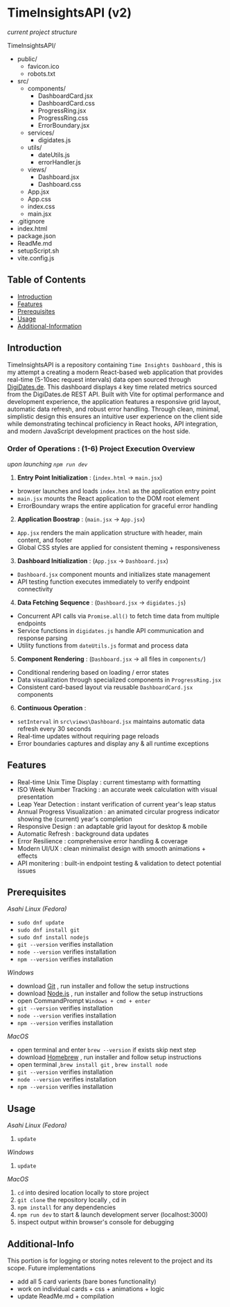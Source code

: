 # TimeInsightsAPI (v2)

_current project structure_  

TimeInsightsAPI/
 - public/
    - favicon.ico
    - robots.txt
 - src/
    - components/
        - DashboardCard.jsx
        - DashboardCard.css
        - ProgressRing.jsx
        - ProgressRing.css
        - ErrorBoundary.jsx
    - services/
        - digidates.js
    - utils/
        - dateUtils.js
        - errorHandler.js
    - views/
        - Dashboard.jsx
        - Dashboard.css
    - App.jsx
    - App.css
    - index.css
    - main.jsx
 - .gitignore
 - index.html
 - package.json
 - ReadMe.md
 - setupScript.sh
 - vite.config.js

## Table of Contents
- [Introduction](#introduction)
- [Features](#features)
- [Prerequisites](#prerequisites)
- [Usage](#usage)
- [Additional-Information](#Additional-Info)

## Introduction

TimeInsightsAPI is a repository containing `Time Insights Dashboard` , this is my attempt a creating a modern React-based web application that provides real-time (5-10sec request intervals) data open sourced through [DigiDates.de](digidates.de). This dashboard displays `4` key time related metrics sourced from the DigiDates.de REST API. Built with Vite for optimal performance and development experience, the application features a responsive grid layout, automatic data refresh, and robust error handling. Through clean, minimal, simplistic design this ensures an intuitive user experience on the client side while demonstrating techincal proficiency in React hooks, API integration, and modern JavaScript development practices on the host side.

### Order of Operations : (1-6) Project Execution Overview

*upon launching `npm run dev`*

1. **Entry Point Initialization** : (`index.html` -> `main.jsx`) 
- browser launches and loads `index.html` as the application entry point
- `main.jsx` mounts the React application to the DOM root element
- ErrorBoundary wraps the entire application for graceful error handling

2. **Application Boostrap** : (`main.jsx` -> `App.jsx`)
- `App.jsx` renders the main application structure with header, main content, and footer
- Global CSS styles are applied for consistent theming + responsiveness

3. **Dashboard Initialization** : (`App.jsx` -> `Dashboard.jsx`)
- `Dashboard.jsx` component mounts and initializes state management
- API testing function executes immediately to verify endpoint connectivity

4. **Data Fetching Sequence** : (`Dashboard.jsx` -> `digidates.js`)
- Concurrent API calls via `Promise.all()` to fetch time data from multiple endpoints
- Service functions in `digidates.js` handle API communication and response parsing
- Utility functions from `dateUtils.js` format and process data

5. **Component Rendering** : (`Dashboard.jsx` -> all files in `components/`)
- Conditional rendering based on loading / error states
- Data visualization through specialized components in `ProgressRing.jsx`
- Consistent card-based layout via reusable `DashboardCard.jsx` components

6. **Continuous Operation** :
- `setInterval` in `src\views\Dashboard.jsx` maintains automatic data refresh every 30 seconds
- Real-time updates without requiring page reloads
- Error boundaries captures and display any & all runtime exceptions

## Features

- Real-time Unix Time Display : current timestamp with formatting
- ISO Week Number Tracking : an accurate week calculation with visual presentation
- Leap Year Detection : instant verification of current year's leap status
- Annual Progress Visualization : an animated circular progress indicator showing the (current) year's completion
- Responsive Design : an adaptable grid layout for desktop & mobile
- Automatic Refresh : background data updates
- Error Resilience : comprehensive error handling & coverage
- Modern UI/UX : clean minimalist design with smooth animations + effects
- API monitering : built-in endpoint testing & validation to detect potential issues

## Prerequisites

_Asahi Linux (Fedora)_
- `sudo dnf update`
- `sudo dnf install git`
- `sudo dnf install nodejs`
- `git --version` verifies installation
- `node --version` verifies installation
- `npm --version` verifies installation

_Windows_
- download [Git](https://git-scm.com/downloads) , run installer and follow the setup instructions
- download [Node.js](https://nodejs.org/en/download/) , run installer and follow the setup instructions
- open CommandPrompt `Windows + cmd + enter`
- `git --version` verifies installation
- `node --version` verifies installation
- `npm --version` verifies installation

_MacOS_  
- open terminal and enter `brew --version` if exists skip next step
- download [Homebrew](brew.sh) , run installer and follow setup instructions
- open terminal ,`brew install git` , `brew install node`
- `git --version` verifies installation
- `node --version` verifies installation
- `npm --version` verifies installation

## Usage 

_Asahi Linux (Fedora)_
1. `update`

_Windows_
1. `update`

_MacOS_
1. `cd` into desired location locally to store project
2. `git clone` the repository locally , cd in  
3. `npm install` for any dependencies  
4. `npm run dev` to start & launch development server (localhost:3000)
5. inspect output within browser's console for debugging

## Additional-Info

This portion is for logging or storing notes relevent to the project and its scope. 
Future implementations
- add all 5 card varients (bare bones functionality)
- work on individual cards + css + animations + logic
- update ReadMe.md + compilation